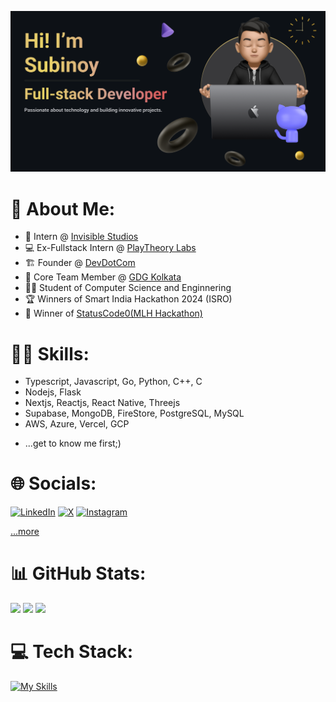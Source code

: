 ![GitHub Banner](banner.png)



# 💫 About Me:
- 🏢 Intern @ [Invisible Studios](https://invisible.af)
- 💻 Ex-Fullstack Intern @ [PlayTheory Labs](https://playtheory.xyz)
- 🏗️ Founder @ [DevDotCom](https://www.devdotcom.tech/)
- 👥 Core Team Member @ [GDG Kolkata](https://gdg.community.dev/gdg-kolkata/)
- 🧑‍🎓 Student of Computer Science and Enginnering
- 🏆 Winners of Smart India Hackathon 2024 (ISRO)
- 🥇 Winner of [StatusCode0(MLH Hackathon)](https://devfolio.co/statuscode0/dashboard)

# 🤹‍♂️ Skills:
- Typescript, Javascript, Go, Python, C++, C
- Nodejs, Flask 
- Nextjs, Reactjs, React Native, Threejs
- Supabase, MongoDB, FireStore, PostgreSQL, MySQL
- AWS, Azure, Vercel, GCP
+ ...get to know me first;)

# 🌐 Socials:
[![LinkedIn](https://img.icons8.com/color/48/linkedin.png)](https://linkedin.com/in/heysubinoy) [![X](https://img.icons8.com/color/48/twitter--v1.png)](https://twitter.com/heysubinoy) [![Instagram](https://img.icons8.com/fluency/48/instagram-new.png)](https://instagram.com/biswas.subinoy)

[...more](https://linktr.ee/heysubinoy)

# 📊 GitHub Stats:
![](http://github-profile-summary-cards.vercel.app/api/cards/profile-details?username=subinoybiswas&theme=github_dark)
![](http://github-profile-summary-cards.vercel.app/api/cards/stats?username=subinoybiswas&theme=github_dark)
![](http://github-profile-summary-cards.vercel.app/api/cards/most-commit-language?username=subinoybiswas&theme=github_dark)

# 💻 Tech Stack:
[![My Skills](https://skillicons.dev/icons?i=nextjs,react,go,typescript,vercel,bun,linux,mongodb,nodejs,aws,docker,javascript,threejs,flask,postgres,mongodb,firebase,python,gcp,c,cpp,html,css,git,github,vscode)](https://skillicons.dev)
